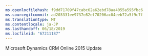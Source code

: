 ```yaml
---
ms.openlocfilehash: f9dd71709f47cabc62a62ebd78aa4055a595fbc6
ms.sourcegitcommit: ad203331ee9737e82ef70206ac04eeb72a5f9c7f
ms.translationtype: MT
ms.contentlocale: ja-JP
ms.lasthandoff: 06/18/2019
ms.locfileid: "67211187"
---
```

Microsoft Dynamics CRM Online 2015 Update